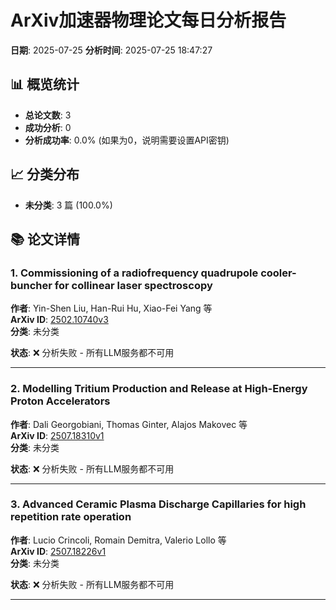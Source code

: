 # ArXiv加速器物理论文每日分析报告

**日期**: 2025-07-25
**分析时间**: 2025-07-25 18:47:27

## 📊 概览统计

- **总论文数**: 3
- **成功分析**: 0
- **分析成功率**: 0.0% (如果为0，说明需要设置API密钥)

## 📈 分类分布

- **未分类**: 3 篇 (100.0%)

## 📚 论文详情

### 1. Commissioning of a radiofrequency quadrupole cooler-buncher for   collinear laser spectroscopy

**作者**: Yin-Shen Liu, Han-Rui Hu, Xiao-Fei Yang 等  
**ArXiv ID**: [2502.10740v3](https://arxiv.org/abs/2502.10740v3)  
**分类**: 未分类  

**状态**: ❌ 分析失败 - 所有LLM服务都不可用

---

### 2. Modelling Tritium Production and Release at High-Energy Proton   Accelerators

**作者**: Dali Georgobiani, Thomas Ginter, Alajos Makovec 等  
**ArXiv ID**: [2507.18310v1](https://arxiv.org/abs/2507.18310v1)  
**分类**: 未分类  

**状态**: ❌ 分析失败 - 所有LLM服务都不可用

---

### 3. Advanced Ceramic Plasma Discharge Capillaries for high repetition rate   operation

**作者**: Lucio Crincoli, Romain Demitra, Valerio Lollo 等  
**ArXiv ID**: [2507.18226v1](https://arxiv.org/abs/2507.18226v1)  
**分类**: 未分类  

**状态**: ❌ 分析失败 - 所有LLM服务都不可用

---

